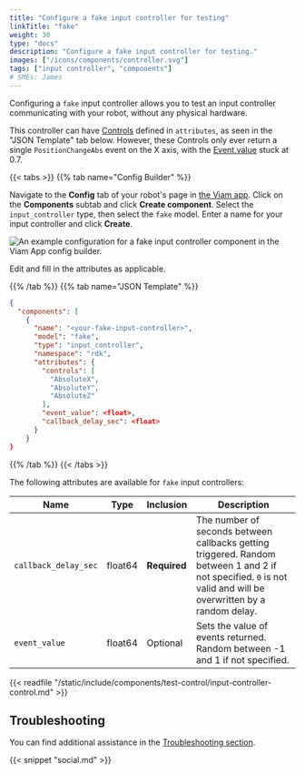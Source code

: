 ```yaml
---
title: "Configure a fake input controller for testing"
linkTitle: "fake"
weight: 30
type: "docs"
description: "Configure a fake input controller for testing."
images: ["/icons/components/controller.svg"]
tags: ["input controller", "components"]
# SMEs: James
---
```


Configuring a `fake` input controller allows you to test an input controller communicating with your robot, without any physical hardware.

This controller can have [Controls](../#control-field) defined in `attributes`, as seen in the "JSON Template" tab below.
However, these Controls only ever return a single `PositionChangeAbs` event on the X axis, with the [Event.value](../#event-object) stuck at 0.7.

{{< tabs >}}
{{% tab name="Config Builder" %}}

Navigate to the **Config** tab of your robot's page in [the Viam app](https://app.viam.com).
Click on the **Components** subtab and click **Create component**.
Select the `input_controller` type, then select the `fake` model.
Enter a name for your input controller and click **Create**.

![An example configuration for a fake input controller component in the Viam App config builder.](/components/input-controller/fake-input-controller-ui-config.png)

Edit and fill in the attributes as applicable.

{{% /tab %}}
{{% tab name="JSON Template" %}}

```json {class="line-numbers linkable-line-numbers"}
{
  "components": [
    {
      "name": "<your-fake-input-controller>",
      "model": "fake",
      "type": "input_controller",
      "namespace": "rdk",
      "attributes": {
        "controls": [
          "AbsoluteX",
          "AbsoluteY",
          "AbsoluteZ"
        ],
        "event_value": <float>,
        "callback_delay_sec": <float>
      }
    }
}
```

{{% /tab %}}
{{< /tabs >}}

The following attributes are available for `fake` input controllers:

<!-- prettier-ignore -->
| Name | Type | Inclusion | Description |
| ---- | ---- | --------- | ----------- |
| `callback_delay_sec` | float64 | **Required** | The number of seconds between callbacks getting triggered. Random between 1 and 2 if not specified. `0` is not valid and will be overwritten by a random delay. |
| `event_value` | float64 | Optional | Sets the value of events returned. Random between -1 and 1 if not specified. |

{{< readfile "/static/include/components/test-control/input-controller-control.md" >}}

## Troubleshooting

You can find additional assistance in the [Troubleshooting section](/appendix/troubleshooting/).

{{< snippet "social.md" >}}
